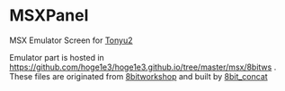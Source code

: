 # MSXPanel
MSX Emulator Screen for [Tonyu2](https://github.com/hoge1e3/Tonyu2)

Emulator part is hosted in https://github.com/hoge1e3/hoge1e3.github.io/tree/master/msx/8bitws . These files are originated from [8bitworkshop](https://github.com/hoge1e3/8bitworkshop/tree/msx-runtime-only) 
and built by [8bit_concat](https://github.com/hoge1e3/8bit_concat)
